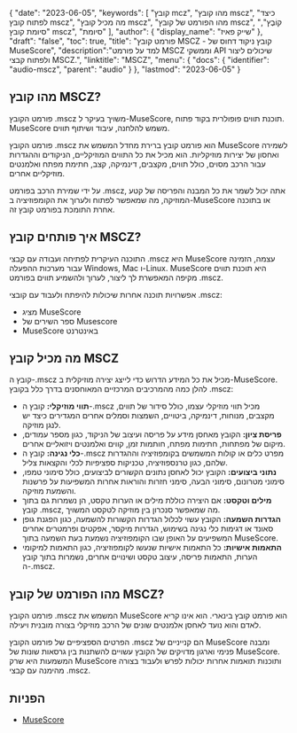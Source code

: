 {
"date": "2023-06-05",
  "keywords": [
"קובץ mcz",
"מהו קובץ mscz",
"כיצד לפתוח קובץ mscz",
"מה מכיל קובץ mscz",
"מהו הפורמט של קובץ mscz",
"קוֹבֶץ",
"סיומת קובץ mscz",
"סיומת"
],
  "author": {
"display_name": "שייק פאיז"
},
"draft": "false",
"toc": true,
"title": "פורמט קובץ MSCZ - קובץ ניקוד דחוס של MuseScore",
  "description":"למד על פורמט MSCZ וממשקי API שיכולים ליצור ולפתוח קבצי MSCZ.",
  "linktitle": "MSCZ",
  "menu": {
    "docs": {
      "identifier": "audio-mscz",
      "parent": "audio"
}
},
"lastmod": "2023-06-05"
}

## מהו קובץ MSCZ?

פורמט הקובץ .mscz משויך בעיקר ל-MuseScore, תוכנת תווים פופולרית בקוד פתוח. MuseScore משמש להלחנה, עיבוד ושיתוף תווים.

פורמט הקובץ .mscz הוא פורמט קובץ ברירת מחדל המשמש את MuseScore לשמירה ואחסון של יצירות מוזיקליות. הוא מכיל את כל התווים המוזיקליים, הניקודים וההגדרות עבור הרכב מסוים, כולל תווים, מקצבים, דינמיקה, קצב, חתימת מפתח ואלמנטים מוזיקליים אחרים.

על ידי שמירת הרכב בפורמט .mscz, אתה יכול לשמר את כל המבנה והפריסה של קטע המוזיקה, מה שמאפשר לפתוח ולערוך את הקומפוזיציה ב-MuseScore או בתוכנה אחרת התומכת בפורמט קובץ זה.

## איך פותחים קובץ MSCZ?

התוכנה העיקרית לפתיחה ועבודה עם קבצי .mscz היא MuseScore עצמה, הזמינה עבור מערכות ההפעלה Windows, Mac ו-Linux. MuseScore היא תוכנת תווים מקיפה המאפשרת לך ליצור, לערוך ולהשמיע תווים בפורמט .mscz.

אפשרויות תוכנה אחרות שיכולות להיפתח ולעבוד עם קובצי .mscz:

- מציג MuseScore
- ספר השירים של Musescore
- MuseScore באינטרנט

## מה מכיל קובץ MSCZ

קובץ ה-.mscz מכיל את כל המידע הדרוש כדי לייצג יצירה מוזיקלית ב-MuseScore. להלן כמה מהמרכיבים המרכזיים המאוחסנים בדרך כלל בקובץ ‎.mscz:

- **תווי מוזיקלי:** קובץ ה-.mscz מכיל תווי מוזיקלי עצמו, כולל סידור של תווים, מקצבים, מנוחות, דינמיקה, ביטויים, השמצות וסמלים אחרים המגדירים כיצד יש לנגן מוזיקה.
- **פריסת ציון:** הקובץ מאחסן מידע על פריסה ועיצוב של הניקוד, כגון מספר עמודים, מיקום של מפתחות, חתימות מפתח, חותמות זמן, קווים ואלמנטים ויזואליים אחרים.
- **כלי נגינה:** קובץ ה-.mscz מפרט כלים או קולות המשמשים בקומפוזיציה וההגדרות שלהם, כגון טרנספוזיציה, טכניקות ספציפיות לכלי והקצאות צליל.
- **נתוני ביצועים:** הקובץ יכול לאחסן נתונים הקשורים לביצועים, כולל סימוני טמפו, סימוני מטרונום, סימוני הבעה, סימני חזרות והוראות אחרות המשפיעות על פרשנות והשמעת מוזיקה.
- **מילים וטקסט:** אם היצירה כוללת מילים או הערות טקסט, הן נשמרות גם בתוך קובץ .mscz, מה שמאפשר סנכרון בין מוזיקה לטקסט המשויך.
- **הגדרות השמעה:** הקובץ עשוי לכלול הגדרות הקשורות להשמעה, כגון הפגנת גופן סאונד או דגימות כלי נגינה בשימוש, הגדרות מיקסר, אפקטים ופרמטרים אחרים המשפיעים על האופן שבו הקומפוזיציה נשמעת בעת השמעה בתוך MuseScore.
- **התאמות אישיות:** כל התאמות אישיות שנעשו לקומפוזיציה, כגון התאמות למיקומי הערות, התאמות פריסה, עיצוב טקסט ושינויים אחרים, נשמרות בתוך קובץ ה-.mscz.

## מהו הפורמט של קובץ MSCZ?

פורמט הקובץ .mscz המשמש את MuseScore הוא פורמט קובץ בינארי. הוא אינו קריא לאדם והוא נועד לאחסן אלמנטים שונים של הרכב מוזיקלי בצורה מובנית ויעילה.

הפרטים הספציפיים של פורמט הקובץ .mscz הם קנייניים של MuseScore ומבנה פנימי וארגון מדויקים של הקובץ עשויים להשתנות בין גרסאות שונות של MuseScore. המשמעות היא שרק MuseScore ותוכנות תואמות אחרות יכולות לפרש ולעבוד בצורה מהימנה עם קבצי .mscz.

## הפניות
* [MuseScore](https://en.wikipedia.org/wiki/MuseScore)

